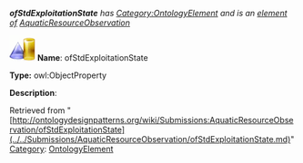 ___ofStdExploitationState__ has [Category:OntologyElement](../../Category/OntologyElement.md "Category:OntologyElement") and is an [element of](../../Property/ElementOf.md "Property:ElementOf") [AquaticResourceObservation](../../Submissions/AquaticResourceObservation.md "Submissions:AquaticResourceObservation")_


  




[![ObjectProperty](../../images/thumb/c/c3/ObjectProperty.gif/45px-ObjectProperty.gif)](../../Image/ObjectProperty.gif.md "ObjectProperty")
__Name__: ofStdExploitationState 


__Type:__ owl:ObjectProperty 


__Description__: 





Retrieved from "[http://ontologydesignpatterns.org/wiki/Submissions:AquaticResourceObservation/ofStdExploitationState](../../Submissions/AquaticResourceObservation/ofStdExploitationState.md)"
 [Category](http://ontologydesignpatterns.org/wiki/Special:Categories "Special:Categories"): [OntologyElement](../../Category/OntologyElement.md "Category:OntologyElement")